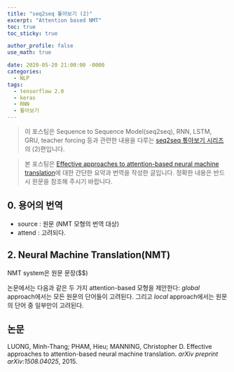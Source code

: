 ```yaml
---
title: "seq2seq 톺아보기 (2)"
excerpt: "Attention based NMT"
toc: true
toc_sticky: true

author_profile: false
use_math: true

date: 2020-05-20 21:00:00 -0000
categories: 
  - NLP
tags:
  - tensorflow 2.0
  - keras
  - RNN
  - 톺아보기
---
```


> 이 포스팅은 Sequence to Sequence Model(seq2seq), RNN, LSTM, GRU, teacher forcing 등과 관련한 내용을 다루는 [seq2seq 톺아보기 시리즈](https://an-seunghwan.github.io/seq2seq-top-a-bogi/)의 (2)편입니다.

>  본 포스팅은 [Effective approaches to attention-based neural machine translation](https://arxiv.org/pdf/1508.04025.pdf)에 대한 간단한 요약과 번역을 작성한 글입니다. 정확한 내용은 반드시 원문을 참조해 주시기 바랍니다.

## 0. 용어의 번역

- source : 원문 (NMT 모형의 번역 대상)
- attend : 고려되다.

## 2. Neural Machine Translation(NMT)

NMT system은 원문 문장($$)

논문에서는 다음과 같은 두 가지 attention-based 모형을 제안한다: *global* approach에서는 모든 원문의 단어들이 고려된다. 그리고 *local* approach에서는 원문의 단어 중 일부만이 고려된다.

## 논문
LUONG, Minh-Thang; PHAM, Hieu; MANNING, Christopher D. Effective approaches to attention-based neural machine translation. _arXiv preprint arXiv:1508.04025_, 2015.

<!--stackedit_data:
eyJoaXN0b3J5IjpbMTQ2NjEyMjI1XX0=
-->